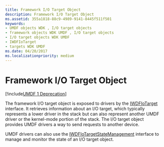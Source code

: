 ```yaml
---
title: Framework I/O Target Object
description: Framework I/O Target Object
ms.assetid: 355a1818-88c9-4989-9141-8445f511f501
keywords:
- UMDF objects WDK , I/O target objects
- framework objects WDK UMDF , I/O target objects
- I/O target objects WDK UMDF
- IWDFIoTarget
- targets WDK UMDF
ms.date: 04/20/2017
ms.localizationpriority: medium
---
```


# Framework I/O Target Object


[!include[UMDF 1 Deprecation](../includes/umdf-1-deprecation.md)]

The framework I/O target object is exposed to drivers by the [IWDFIoTarget](/windows-hardware/drivers/ddi/wudfddi/nn-wudfddi-iwdfiotarget) interface. It retrieves information about an I/O target, which typically represents a lower driver in the stack but can also represent another UMDF driver or the kernel-mode portion of the stack. The I/O target object provides UMDF drivers a way to send requests to another device.

UMDF drivers can also use the [IWDFIoTargetStateManagement](/windows-hardware/drivers/ddi/wudfddi/nn-wudfddi-iwdfiotargetstatemanagement) interface to manage and monitor the state of an I/O target object.

 

